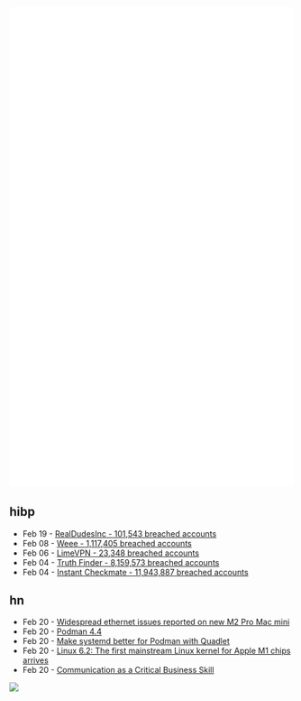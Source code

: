 ![Metrics](https://raw.githubusercontent.com/phixion/phixion/master/metrics.svg)

## hibp

<!--
for https://github.com/phixion/phixion/blob/main/.github/workflows/feeds.yml
-->
<!--START_SECTION:haveibeenpwnd-->
- Feb 19 - [RealDudesInc - 101,543 breached accounts](https://haveibeenpwned.com/PwnedWebsites#RealDudesInc)
- Feb 08 - [Weee - 1,117,405 breached accounts](https://haveibeenpwned.com/PwnedWebsites#Weee)
- Feb 06 - [LimeVPN - 23,348 breached accounts](https://haveibeenpwned.com/PwnedWebsites#LimeVPN)
- Feb 04 - [Truth Finder - 8,159,573 breached accounts](https://haveibeenpwned.com/PwnedWebsites#TruthFinder)
- Feb 04 - [Instant Checkmate - 11,943,887 breached accounts](https://haveibeenpwned.com/PwnedWebsites#InstantCheckmate)
<!--END_SECTION:haveibeenpwnd-->

## hn

<!--
for https://github.com/phixion/phixion/blob/main/.github/workflows/feeds.yml
-->
<!--START_SECTION:hn-->
- Feb 20 - [Widespread ethernet issues reported on new M2 Pro Mac mini](https://forums.macrumors.com/threads/m2-pro-ethernet-issues.2378455/)
- Feb 20 - [Podman 4.4](https://github.com/containers/podman/releases/tag/v4.4.0)
- Feb 20 - [Make systemd better for Podman with Quadlet](https://www.redhat.com/sysadmin/quadlet-podman)
- Feb 20 - [Linux 6.2: The first mainstream Linux kernel for Apple M1 chips arrives](https://www.zdnet.com/article/linux-6-2-the-first-mainstream-linux-kernel-for-apple-m1-chips-arrives/)
- Feb 20 - [Communication as a Critical Business Skill](https://sphericalcowconsulting.com/2023/02/19/communication-as-a-critical-business-skill/)
<!--END_SECTION:hn-->

<!--
for https://yhype.me
-->
![](https://hit.yhype.me/github/profile?user_id=13013670)
